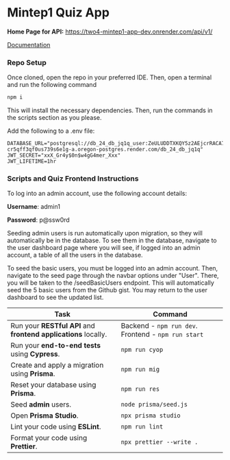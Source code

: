 # Mintep1 Quiz App

**Home Page for API:** https://two4-mintep1-app-dev.onrender.com/api/v1/

[Documentation](https://documenter.getpostman.com/view/28760893/2sA3duGt59)

### Repo Setup
Once cloned, open the repo in your preferred IDE. Then, open a terminal and run the following command

```bash
npm i
```

This will install the necessary dependencies. Then, run the commands in the scripts section as you please.

Add the following to a .env file:
```
DATABASE_URL="postgresql://db_24_db_jq1q_user:ZeULUDDTXKQY5z2AEjcrRACA7vaOLEXM@dpg-cr5qff3qf0us739s6e1g-a.oregon-postgres.render.com/db_24_db_jq1q"
JWT_SECRET="xxX_Gr4y$0n$w4gG4mer_Xxx"
JWT_LIFETIME=1hr
```

### Scripts and Quiz Frontend Instructions
To log into an admin account, use the following account details:

**Username**: admin1

**Password**: p@ssw0rd

Seeding admin users is run automatically upon migration, so they will automatically be in the database. To see them in the database, navigate to the user dashboard page where you will see, if logged into an admin account, a table of all the users in the database.

To seed the basic users, you must be logged into an admin account. Then, navigate to the seed page through the navbar options under "User". There, you will be taken to the /seedBasicUsers endpoint. This will automatically seed the 5 basic users from the Github gist. You may return to the user dashboard to see the updated list.

| **Task**                                              | **Command**                       |
|-------------------------------------------------------|-----------------------------------|
| Run your **RESTful API** and **frontend applications** locally. | Backend - `npm run dev`. Frontend - `npm run start`                 |
| Run your **end-to-end tests** using **Cypress**.      | `npm run cyop`                |
| Create and apply a migration using **Prisma**.        | `npm run mig`          |
| Reset your database using **Prisma**.                 | `npm run res`        |
| Seed **admin** users.                                 | `node prisma/seed.js`                    |
| Open **Prisma Studio**.                               | `npx prisma studio`               |
| Lint your code using **ESLint**.                      | `npm run lint`                    |
| Format your code using **Prettier**.                  | `npx prettier --write .`          |
